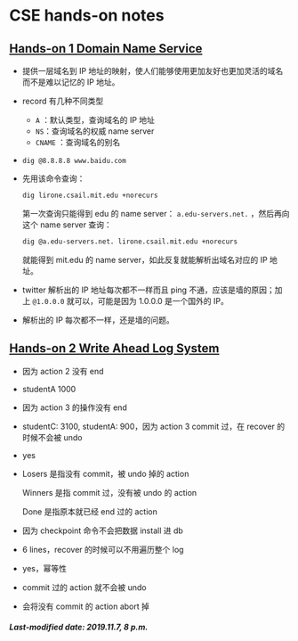 # CSE hands-on notes

## [Hands-on 1  Domain Name Service](<https://ipads.se.sjtu.edu.cn/courses/cse/handson/handson-1.html>)

+ 提供一层域名到 IP 地址的映射，使人们能够使用更加友好也更加灵活的域名而不是难以记忆的 IP 地址。

+ record 有几种不同类型

  + `A` ：默认类型，查询域名的 IP 地址
  + `NS`：查询域名的权威 name server
  + `CNAME` ：查询域名的别名

+ `dig @8.8.8.8 www.baidu.com`

+ 先用该命令查询：

  ```bash
  dig lirone.csail.mit.edu +norecurs
  ```

  第一次查询只能得到 edu 的 name server： `a.edu-servers.net.` ，然后再向这个 name server 查询：

  ```bash
  dig @a.edu-servers.net. lirone.csail.mit.edu +norecurs
  ```

  就能得到 mit.edu 的 name server，如此反复就能解析出域名对应的 IP 地址。

+ twitter 解析出的 IP 地址每次都不一样而且 ping 不通，应该是墙的原因；加上 `@1.0.0.0` 就可以，可能是因为 1.0.0.0 是一个国外的 IP。

+ 解析出的 IP 每次都不一样，还是墙的问题。

## [Hands-on 2  Write Ahead Log System](<https://ipads.se.sjtu.edu.cn/courses/cse/handson/handson-2.html>)

+ 因为 action 2 没有 end

+ studentA 1000

+ 因为 action 3 的操作没有 end

+ studentC: 3100, studentA: 900，因为 action 3 commit 过，在 recover 的时候不会被 undo

+ yes

+ Losers 是指没有 commit，被 undo 掉的 action

  Winners 是指 commit 过，没有被 undo 的 action

  Done 是指原本就已经 end 过的 action

+ 因为 checkpoint 命令不会把数据 install 进 db

+ 6 lines，recover 的时候可以不用遍历整个 log

+ yes，幂等性

+ commit 过的 action 就不会被 undo

+ 会将没有 commit 的 action abort 掉

##### Last-modified date: 2019.11.7, 8 p.m.